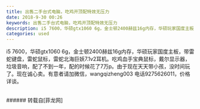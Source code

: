 ```yaml
---
title: 出售二手台式电脑，吃鸡开顶配特效无压力
date: 2018-9-30 00:26
keywords: 出售二手台式电脑，吃鸡开顶配特效无压力
description: i5 7600，华硕gtx1060 6g，金士顿2400赫兹16g内存，华硕玩家国度主板，带雷蛇键盘，雷蛇鼠标，雷蛇北海巨妖7.1v2耳机。吃鸡血手宝典鼠标，戴尔显示器，垃圾音响，配了不到一年，配的时候花了7万p。由于现在天天带小孩，没时间玩了。现在诚心卖。有意者请加微信，wangqizheng003 电话9275626011，价格详谈。 
categories: used
---
```

<td class="t_f" id="postmessage_1909197">

i5 7600，华硕gtx1060 6g，金士顿2400赫兹16g内存，华硕玩家国度主板，带雷蛇键盘，雷蛇鼠标，雷蛇北海巨妖7.1v2耳机。吃鸡血手宝典鼠标，戴尔显示器，垃圾音响，配了不到一年，配的时候花了7万p。由于现在天天带小孩，没时间玩了。现在诚心卖。有意者请加微信，wangqizheng003 电话9275626011，价格详谈。 <br/>
<br/>
</td>
###### 转载自[菲龙网]